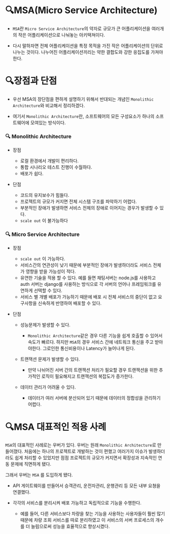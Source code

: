# 🔍MSA(Micro Service Architecture)

* `MSA`란 `Micro Service Architecture`의 약자로 규모가 큰 어플리케이션을 여러개의 작은 어플리케이션으로 나눠놓는 아키택쳐이다.

* 다시 말하자면 전체 어플리케이션을 특정 목적을 가진 작은 어플리케이션의 단위로 나누는 것이다. 나누어진 어플리케이션끼리는 약한 결합도와 강한 응집도를 가져야한다.

# 🔍장점과 단점
* 우선 MSA의 장단점을 편하게 설명하기 위해서 반대되는 개념인 `Monolithic Architecture`와 비교해서 정리하겠다.

* 여기서 `Monolithic Architecture`란, 소프트웨어의 모든 구성요소가 하나의 소프트웨어에 모여있는 방식이다.

### 🔍 Monolithic Architecture
* 장점
    * 로컬 환경에서 개발이 편리하다.
    * 통합 시나리오 테스트 진행이 수월하다.
    * 배포가 쉽다.


* 단점
    * 코드의 유지보수가 힘들다.
    * 프로젝트의 규모가 커지면 전체 시스템 구조를 파악하기 어렵다.
    * 부분적인 장애가 발생하면 서비스 전체의 장애로 이어지는 경우가 발생할 수 있다.
    * `scale out` 이 불가능하다

### 🔍 Micro Service Architecture
* 장점
    * `scale out` 이 가능하다.
    * 서비스간의 연관성이 낮기 때문에 부분적인 장애가 발생하더라도 서비스 전체가 영향을 받을 가능성이 적다.
    * 유연한 기술을 적용 할 수 있다. 예를 들면 채팅서버는 node.js를 사용하고 auth 서버는 django를 사용하는 방식으로 각 서버의 언어나 프레임워크를 유연하게 선택할 수 있다.
    * 서비스 별 개별 배포가 가능하기 때문에 배포 시 전체 서비스의 중단이 없고 요구사항을 신속하게 반영하여 배포할 수 있다.

* 단점
    * 성능문제가 발생할 수 있다.
        - `Monolithic Architecture`같은 경우 다른 기능을 쉽게 호출할 수 있어서 속도가 빠르다. 하지만 `MSA`의 경우 서비스 간에 네트워크 통신을 주고 받아야한다.
        그로인한 통신비용이나 Latency가 늘어나게 된다.
    
    * 트랜잭션 문제가 발생할 수 있다.
        - 만약 나뉘어진 서버 간의 트랜잭션 처리가 필요할 경우 트랜잭션을 위한 추가적인 로직이 필요해지고 트랜잭션의 복잡도가 증가한다.
    
    * 데이터 관리가 어려울 수 있다.
        - 데이터가 여러 서버에 분산되어 있기 때문에 데이터의 정합성을 관리하기 어렵다.


# 🔍MSA 대표적인 적용 사례
`MSA`의 대표적인 사례로는 우버가 있다. 우버는 원래 `Monolithic Architecture`로 만들어졌다. 처음에는 하나의 프로젝트로 개발하는 것이 편했고 여러가지 이슈가 발생하더라도 쉽게 처리할 수 있었지만 점점 프로젝트의 규모가 커지면서 확장성과 지속적인 연동 문제에 직면하게 됐다.

그래서 우버는 `MSA` 를 도입하게 됐다. 

* API 게이트웨이를 만들어서 승객관리, 운전자관리, 운행관리 등 모든 내부 요쳥을 연결했다.

* 각각의 서비스를 분리시켜 배포 가능하고 독립적으로 기능을 수행한다.
    * 예를 들어, 다른 서비스보다 차량을 찾는 기능을 사용하는 사용자들이 훨씬 많기 때문에 차량 조회 서비스를 따로 분리하였고 이 서비스의 서버 프로세스의 개수를 더 늘림으로써 성능을 효율적으로 향상시켰다.